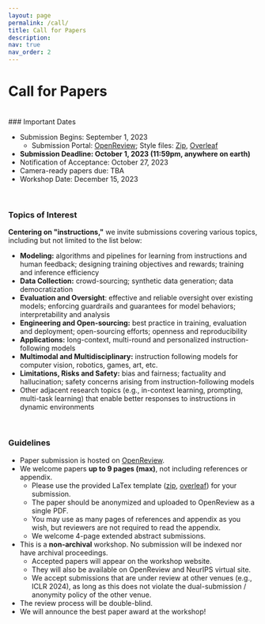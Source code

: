 ```yaml
---
layout: page
permalink: /call/
title: Call for Papers
description:
nav: true
nav_order: 2
---
```


# Call for Papers
<br>
### Important Dates

* Submission Begins: September 1, 2023
  * Submission Portal: [OpenReview](https://openreview.net/group?id=NeurIPS.cc/2023/Workshop/Instruction); Style files: [Zip](/assets/template/instruction_workshop_template.zip), [Overleaf](https://www.overleaf.com/latex/templates/instruction-workshop-at-neurips-2023-template/fqkhtqxvjrrq)
* __Submission Deadline: October 1, 2023 (11:59pm, anywhere on earth)__
* Notification of Acceptance: October 27, 2023
* Camera-ready papers due: TBA
* Workshop Date: December 15, 2023


<br>

### Topics of Interest

__Centering on "instructions,"__ we invite submissions covering various topics, including but not limited to the list below:

* __Modeling:__ algorithms and pipelines for learning from instructions and human feedback; designing training objectives and rewards; training and inference efficiency
* __Data Collection:__ crowd-sourcing; synthetic data generation; data democratization
* __Evaluation and Oversight__: effective and reliable oversight over existing models; enforcing guardrails and guarantees for model behaviors; interpretability and analysis
* __Engineering and Open-sourcing:__ best practice in training, evaluation and deployment; open-sourcing efforts; openness and reproducibility
* __Applications:__ long-context, multi-round and personalized instruction-following models
* __Multimodal and Multidisciplinary:__ instruction following models for computer vision, robotics, games, art, etc.
* __Limitations, Risks and Safety:__ bias and fairness; factuality and hallucination; safety concerns arising from instruction-following models
* Other adjacent research topics (e.g., in-context learning, prompting, multi-task learning) that enable better responses to instructions in dynamic environments

<br>

### Guidelines

* Paper submission is hosted on [OpenReview](https://openreview.net/group?id=NeurIPS.cc/2023/Workshop/Instruction).
* We welcome papers __up to 9 pages (max)__, not including references or appendix. 
  * Please use the provided LaTex template ([zip](/assets/template/instruction_workshop_template.zip), [overleaf](https://www.overleaf.com/latex/templates/instruction-workshop-at-neurips-2023-template/fqkhtqxvjrrq)) for your submission.
  * The paper should be anonymized and uploaded to OpenReview as a single PDF. 
  * You may use as many pages of references and appendix as you wish, but reviewers are not required to read the appendix. 
  * We welcome 4-page extended abstract submissions.
* This is a __non-archival__ workshop. No submission will be indexed nor have archival proceedings.
  * Accepted papers will appear on the workshop website. 
  * They will also be available on OpenReview and NeurIPS virtual site.
  * We accept submissions that are under review at other venues (e.g., ICLR 2024), as long as this does not violate the dual-submission / anonymity policy of the other venue.
* The review process will be double-blind.
* We will announce the best paper award at the workshop!
<br>
